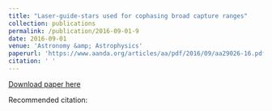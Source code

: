 ```yaml
---
title: "Laser-guide-stars used for cophasing broad capture ranges"
collection: publications
permalink: /publication/2016-09-01-9
date: 2016-09-01
venue: 'Astronomy &amp; Astrophysics'
paperurl: 'https://www.aanda.org/articles/aa/pdf/2016/09/aa29026-16.pdf'
citation: ' '
---
```


<a href='https://www.aanda.org/articles/aa/pdf/2016/09/aa29026-16.pdf'>Download paper here</a>

Recommended citation:  